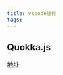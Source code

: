 ```yaml
---
title: vscode插件
tags:
---
```



## Quokka.js

[地址](https://quokkajs.com/docs/index.html#getting-started)